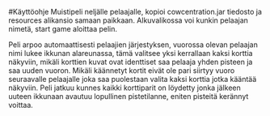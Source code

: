 
#Käyttöohje
Muistipeli neljälle pelaajalle, kopioi cowcentration.jar tiedosto ja resources alikansio samaan paikkaan. Alkuvalikossa voi kunkin pelaajan nimetä, start game aloittaa pelin.

Peli arpoo automaattisesti pelaajien järjestyksen, vuorossa olevan pelaajan nimi lukee ikkunan alareunassa, tämä valitsee yksi kerrallaan kaksi korttia näkyviin, mikäli korttien kuvat ovat identtiset saa pelaaja yhden pisteen ja saa uuden vuoron. Mikäli käännetyt kortit eivät ole pari siirtyy vuoro seuraavalle pelaajalle joka saa puolestaan valita kaksi korttia jotka kääntää näkyviin. Peli jatkuu kunnes kaikki korttiparit on löydetty jonka jälkeen uuteen ikkunaan avautuu lopullinen pistetilanne, eniten pisteitä kerännyt voittaa.
